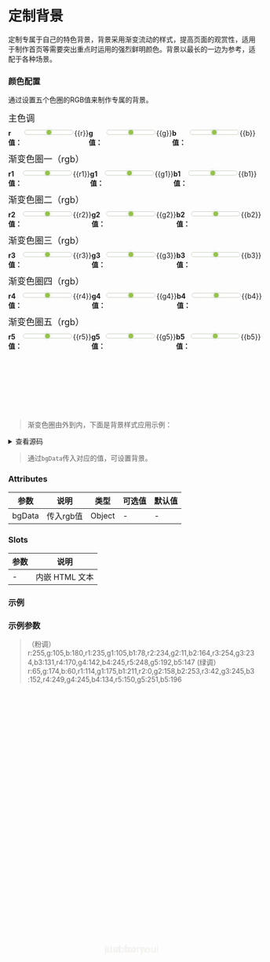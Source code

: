 # 定制背景
定制专属于自己的特色背景，背景采用渐变流动的样式，提高页面的观赏性，适用于制作首页等需要突出重点时运用的强烈鲜明颜色。背景以最长的一边为参考，适配于各种场景。

### 颜色配置
通过设置五个色圈的RGB值来制作专属的背景。

<div class="jbTitle">主色调</div>
<div class="jbBox">
  <label for="r">r值：</label>
  <input type="range" max="255" min="0" step="1" ref="r" @change="change1">
  <span>{{r}}</span>
  <label for="g">g值：</label>
  <input type="range" max="255" min="0" step="1" ref="g" @change="change1">
  <span>{{g}}</span>
  <label for="b">b值：</label>
  <input type="range" max="255" min="0" step="1" ref="b" @change="change1">
  <span>{{b}}</span>
</div>
<div class="jbTitle">渐变色圈一（rgb）</div>
<div class="jbBox">
  <label for="r1">r1值：</label>
  <input type="range" max="255" min="0" step="1" ref="r1" @change="change1">
  <span>{{r1}}</span>
  <label for="g1">g1值：</label>
  <input type="range" max="255" min="0" step="1" ref="g1" @change="change1">
  <span>{{g1}}</span>
  <label for="b1">b1值：</label>
  <input type="range" max="255" min="0" step="1" ref="b1" @change="change1">
  <span>{{b1}}</span>
</div>
<div class="jbTitle">渐变色圈二（rgb）</div>
<div class="jbBox">
  <label for="r">r2值：</label>
  <input type="range" max="255" min="0" step="1" ref="r2" @change="change1">
  <span>{{r2}}</span>
  <label for="g">g2值：</label>
  <input type="range" max="255" min="0" step="1" ref="g2" @change="change1">
  <span>{{g2}}</span>
  <label for="b">b2值：</label>
  <input type="range" max="255" min="0" step="1" ref="b2" @change="change1">
  <span>{{b2}}</span>
</div>
<div class="jbTitle">渐变色圈三（rgb）</div>
<div class="jbBox">
  <label for="r3">r3值：</label>
  <input type="range" max="255" min="0" step="1" ref="r3" @change="change1">
  <span>{{r3}}</span>
  <label for="g3">g3值：</label>
  <input type="range" max="255" min="0" step="1" ref="g3" @change="change1">
  <span>{{g3}}</span>
  <label for="b3">b3值：</label>
  <input type="range" max="255" min="0" step="1" ref="b3" @change="change1">
  <span>{{b3}}</span>
</div>
<div class="jbTitle">渐变色圈四（rgb）</div>
<div class="jbBox">
  <label for="r4">r4值：</label>
  <input type="range" max="255" min="0" step="1" ref="r4" @change="change1">
  <span>{{r4}}</span>
  <label for="g4">g4值：</label>
  <input type="range" max="255" min="0" step="1" ref="g4" @change="change1">
  <span>{{g4}}</span>
  <label for="b4">b4值：</label>
  <input type="range" max="255" min="0" step="1" ref="b4" @change="change1">
  <span>{{b4}}</span>
</div>
<div class="jbTitle">渐变色圈五（rgb）</div>
<div class="lastDiv jbBox">
  <label for="r5">r5值：</label>
  <input type="range" max="255" min="0" step="1" ref="r5" @change="change1">
  <span>{{r5}}</span>
  <label for="g5">g5值：</label>
  <input type="range" max="255" min="0" step="1" ref="g5" @change="change1">
  <span>{{g5}}</span>
  <label for="b5">b5值：</label>
  <input type="range" max="255" min="0" step="1" ref="b5" @change="change1">
  <span>{{b5}}</span>
</div>
<div class="testBox" ref="box"></div>

> 渐变色圈由外到内，下面是背景样式应用示例：

<s-md class="t1" :bgData="daat1"></s-md>


<script>
export default {
  data() {
    return {
      r:'',
      g:'',
      b:'',
      r1:'',
      r2:'',
      g1:'',
      g2:'',
      b1:'',
      b2:'',
      r3:'',
      g3:'',
      b3:'',
      r4:'',
      g4:'',
      b4:'',
      r5:'',
      g5:'',
      b5:'',
      daat1: {
        r:'',g:'',b:'',r1:'',r2:'',g1:'',g2:'',b1:'',b2:'',r3:'',g3:'',b3:'',r4:'',g4:'',b4:'',r5:'',g5:'',b5:''}
    }
  },
  mounted() {
    this.change1()
  },
  computed: {
    changeData() {
      const {r,g,b,r1,g1,b1,r2,g2,b2,r3,g3,b3,r4,g4,b4,r5,g5,b5} =this;
      return {r,g,b,r1,g1,b1,r2,g2,b2,r3,g3,b3,r4,g4,b4,r5,g5,b5}
    }
  },
  watch: {
    changeData() {
      let data2 ={};
      data2.r = this.$refs.r.value
      data2.g = this.$refs.g.value
      data2.b = this.$refs.b.value

      data2.r1 = this.$refs.r1.value
      data2.g1 = this.$refs.g1.value
      data2.b1 = this.$refs.b1.value
      data2.r2 = this.$refs.r2.value
      data2.g2 = this.$refs.g2.value
      data2.b2 = this.$refs.b2.value

      data2.r3 = this.$refs.r3.value
      data2.g3 = this.$refs.g3.value
      data2.b3 = this.$refs.b3.value

      data2.r4 = this.$refs.r4.value
      data2.g4 = this.$refs.g4.value
      data2.b4 = this.$refs.b4.value

      data2.r5 = this.$refs.r5.value
      data2.g5 = this.$refs.g5.value
      data2.b5 = this.$refs.b5.value
      this.daat1 = data2;
    }
  },
  methods: {
    change1() {
      this.r = this.$refs.r.value
      this.g = this.$refs.g.value
      this.b = this.$refs.b.value
      this.r1 = this.$refs.r1.value
      this.g1 = this.$refs.g1.value
      this.b1 = this.$refs.b1.value
      this.r2 = this.$refs.r2.value
      this.g2 = this.$refs.g2.value
      this.b2 = this.$refs.b2.value

      this.r3 = this.$refs.r3.value
      this.g3 = this.$refs.g3.value
      this.b3 = this.$refs.b3.value

      this.r4 = this.$refs.r4.value
      this.g4 = this.$refs.g4.value
      this.b4 = this.$refs.b4.value

      this.r5 = this.$refs.r5.value
      this.g5 = this.$refs.g5.value
      this.b5 = this.$refs.b5.value
      
      this.daat1.r = this.$refs.r.value
      this.daat1.g = this.$refs.g.value
      this.daat1.b = this.$refs.b.value

      this.daat1.r1 = this.$refs.r1.value
      this.daat1.g1 = this.$refs.g1.value
      this.daat1.b1 = this.$refs.b1.value
      this.daat1.r2 = this.$refs.r2.value
      this.daat1.g2 = this.$refs.g2.value
      this.daat1.b2 = this.$refs.b2.value

      this.daat1.r3 = this.$refs.r3.value
      this.daat1.g3 = this.$refs.g3.value
      this.daat1.b3 = this.$refs.b3.value

      this.daat1.r4 = this.$refs.r4.value
      this.daat1.g4 = this.$refs.g4.value
      this.daat1.b4 = this.$refs.b4.value

      this.daat1.r5 = this.$refs.r5.value
      this.daat1.g5 = this.$refs.g5.value
      this.daat1.b5 = this.$refs.b5.value
  
       this.$refs.box.style.backgroundImage='radial-gradient(closest-side,rgba('+this.r1+','+this.g1+','+this.b1+',1),rgba('+this.r1+','+this.g1+','+this.b1+',0)),radial-gradient(closest-side,rgba('+this.r2+','+this.g2+','+this.b2+',1),rgba('+this.r2+','+this.g2+','+this.b2+',0)),radial-gradient(closest-side,rgba('+this.r3+','+this.g3+','+this.b3+','+'1),rgba('+this.r3+','+this.g3+','+this.b3+',0)),radial-gradient(closest-side,rgba('+this.r4+','+this.g4+','+this.b4+',1),rgba('+this.r4+','+this.g4+','+this.b4+',0)),radial-gradient(closest-side,rgba('+this.r5+','+this.g5+','+this.b5+',1),rgba('+this.r5+','+this.g5+','+this.b5+',0))';

       this.$refs.box.style.backgroundColor = 'rgb(' + this.r + ',' + this.g + ',' + this.b + ')';

    }
  }
}
</script>

<details>
<summary>查看源码</summary>

```vue
<s-md :bgData="bgData"></s-md>

<script>
export default {
  data() {
    return {
      bgData:{
              r:225,g:225,b:225,r1:225,r2:225,g1:225,g2:225,b1:225,
              b2:225,r3:225,g3:225,b3:225,r4:225,g4:225,
              b4:225,r5:225,g5:225,b5:225}
          } 
    }
  },
  methods: {
  }
}
</script>
```
</details>

>通过`bgData`传入对应的值，可设置背景。

### Attributes
 参数 | 说明 |类型|可选值|默认值|
---|---|---|---|---|
bgData | 传入rgb值 | Object  | - | -

### Slots
 参数 | 说明 |
---|---|
- | 内嵌 HTML 文本 |

### 示例

<s-md style="margin-top:20px"><span class="exampleBg">stubborn-ui</span></s-md>

<s-md class="exampleBg2" style="margin-top:20px"><span class="exampleBg">just for you</span></s-md>

### 示例参数
>（粉调）r:255,g:105,b:180,r1:235,g1:105,b1:78,r2:234,g2:11,b2:164,r3:254,g3:234,b3:131,r4:170,g4:142,b4:245,r5:248,g5:192,b5:147
   (绿调）r:65,g:174,b:60,r1:114,g1:175,b1:211,r2:0,g2:158,b2:253,r3:42,g3:245,b3:152,r4:249,g4:245,b4:134,r5:150,g5:251,b5:196

<style>
  .testBox {
    width: 200px;
    height: 100px;
    margin:20px auto;
    /* border:1px solid #000; */
  }
.jbTitle{
  font-size:18px;
  margin: 10px 0; 
  /* font-weight: bold; */
}
.lastDiv{
  margin-bottom:10px;
}
.jbBox {
  font-size: 14px;
  display:flex;
  justify-content: space-around;
}
.jbBox label{
  font-weight:bold;
}
.exampleBg {
    display: inline-block;
    width: 112px;
    position: absolute;
    z-index: 2;
    top: 50%;
    left: 50%;
    transform: translateX(-50%);
    font-size: 20px;
    color: #f1f0ed;
}
.exampleBg2.s-md{
  background-color: #e493d0;
  background-image: radial-gradient(closest-side,rgba(235,105,78,1),rgba(235,105,78,0)),
  radial-gradient(closest-side,rgba(243,11,164,1),rgba(243,11,164,0)),
  radial-gradient(closest-side,rgba(254,234,131,1),rgba(254,234,131,0)),
  radial-gradient(closest-side,rgba(170,142,245,1),rgba(170,142,245,0)),
  radial-gradient(closest-side,rgba(248,192,147,1),rgba(248,192,147,0));
}

 /*滑动条背景*/
  input[type="range"] {
    -webkit-appearance: none;
    width: 100px;
    height: 10px;
    border:1px solid #cad3c3;
    border-radius: 12px;
  }
  input[type="range"]::-ms-fill-lower {
    -webkit-appearance: none;
    background: #f00;
  }
  /*滑动条操作按钮样式*/
  input[type="range"]::-webkit-slider-thumb {
    -webkit-appearance: none;
    width: 10px;
    height: 10px;
    border-radius:100%;
    background: #96c24e;
    box-shadow: 0px 0px 6px 0px #cad3c3;
    cursor: pointer;
  }
  
  
</style>